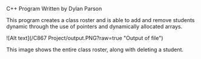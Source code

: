 C++ Program 
Written by Dylan Parson

This program creates a class roster and is able to add and remove students dynamic through the use of pointers and dynamically allocated arrays.


![Alt text](/C867 Project/output.PNG?raw=true "Output of file")

This image shows the entire class roster, along with deleting a student. 

